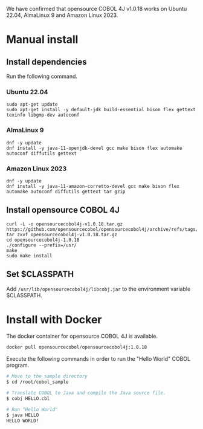We have confirmed that opensource COBOL 4J v1.0.18 works on Ubuntu 22.04, AlmaLinux 9 and Amazon Linux 2023.

# Manual install

## Install dependencies

Run the following command.

### Ubuntu 22.04

```
sudo apt-get update
sudo apt-get install -y default-jdk build-essential bison flex gettext texinfo libgmp-dev autoconf
```

### AlmaLinux 9

```
dnf -y update
dnf install -y java-11-openjdk-devel gcc make bison flex automake autoconf diffutils gettext
```

### Amazon Linux 2023

```
dnf -y update
dnf install -y java-11-amazon-corretto-devel gcc make bison flex automake autoconf diffutils gettext tar gzip
```

## Install opensource COBOL 4J

```
curl -L -o opensourcecobol4j-v1.0.18.tar.gz https://github.com/opensourcecobol/opensourcecobol4j/archive/refs/tags/v1.0.18.tar.gz
tar zxvf opensourcecobol4j-v1.0.18.tar.gz
cd opensourcecobol4j-1.0.18
./configure --prefix=/usr/
make
sudo make install
```

## Set $CLASSPATH

Add `/usr/lib/opensourcecobol4j/libcobj.jar` to the environment variable $CLASSPATH.

# Install with Docker

The docker container for opensource COBOL 4J is available.

```bash
docker pull opensourcecobol/opensourcecobol4j:1.0.18
```

Execute the following commands in order to run the "Hello World" COBOL program.

``` bash
# Move to the sample directory
$ cd /root/cobol_sample

# Translate COBOL to Java and compile the Java source file.
$ cobj HELLO.cbl

# Run "Hello World"
$ java HELLO
HELLO WORLD!
```
